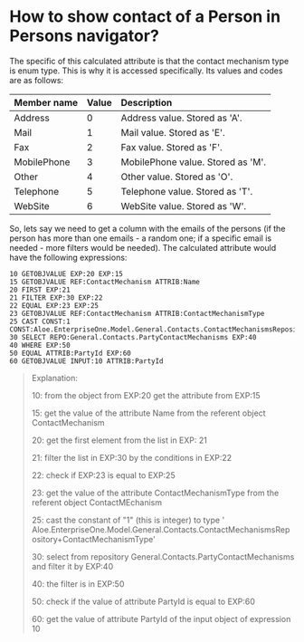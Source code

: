 # How to show contact of a Person in Persons navigator?

The specific of this calculated attribute is that the  contact mechanism type is enum type. This is why it is accessed  specifically. Its values and codes are as follows:

| Member name | Value | Description                       |
| :---------- | :---- | :-------------------------------- |
| Address     | 0     | Address value. Stored as 'A'.     |
| Mail        | 1     | Mail value. Stored as 'E'.        |
| Fax         | 2     | Fax value. Stored as 'F'.         |
| MobilePhone | 3     | MobilePhone value. Stored as 'M'. |
| Other       | 4     | Other value. Stored as 'O'.       |
| Telephone   | 5     | Telephone value. Stored as 'T'.   |
| WebSite     | 6     | WebSite value. Stored as 'W'.     |

So, lets say we need to get a column with the emails of the persons (if the person has more than one emails - a random one; if a specific email is  needed - more filters would be needed). The calculated attribute would  have the following expressions:

```
10 GETOBJVALUE EXP:20 EXP:15
15 GETOBJVALUE REF:ContactMechanism ATTRIB:Name
20 FIRST EXP:21 
21 FILTER EXP:30 EXP:22
22 EQUAL EXP:23 EXP:25
23 GETOBJVALUE REF:ContactMechanism ATTRIB:ContactMechanismType
25 CAST CONST:1 CONST:Aloe.EnterpriseOne.Model.General.Contacts.ContactMechanismsRepository+ContactMechanismType
30 SELECT REPO:General.Contacts.PartyContactMechanisms EXP:40
40 WHERE EXP:50 
50 EQUAL ATTRIB:PartyId EXP:60
60 GETOBJVALUE INPUT:10 ATTRIB:PartyId
```



> Explanation:
>
> 10: from the object from EXP:20 get the attribute from EXP:15
>
> 15: get the value of the attribute Name from the referent object ContactMechanism
>
> 20: get the first element from the list in EXP: 21
>
> 21: filter the list in EXP:30 by the conditions in EXP:22
>
> 22: check if EXP:23 is equal to EXP:25
>
> 23: get the value of the attribute ContactMechanismType from the referent object ContactMEchanism
>
> 25: cast the constant of "1" (this is integer) to type '  Aloe.EnterpriseOne.Model.General.Contacts.ContactMechanismsRepository+ContactMechanismType'
>
> 30: select from repository General.Contacts.PartyContactMechanisms and filter it by EXP:40
>
> 40: the filter is in EXP:50
>
> 50: check if the value of attribute PartyId is equal to EXP:60
>
> 60: get the value of attribute PartyId of the input object of expression 10